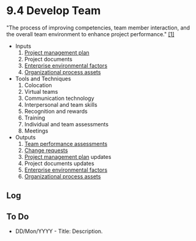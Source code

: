 # 9.4 Develop Team

"The process of improving competencies, team member interaction, and the overall
team environment to enhance project performance." [[1]](../home.md#references)

- Inputs
  1. [Project management plan](../04-integration/4.2-develop-project-management-plan.md)
  2. Project documents
  3. [Enterprise environmental factors](../01-business-and-environment/01-enterprise-environmental-factors.md)
  4. [Organizational process assets](../01-business-and-environment/03-organizational-process-assets.md)
- Tools and Techniques
  1. Colocation
  2. Virtual teams
  3. Communication technology
  4. Interpersonal and team skills
  5. Recognition and rewards
  6. Training
  7. Individual and team assessments
  8. Meetings
- Outputs
  1. [Team performance assessments](../99-project-files/06-work-performance/00-work-performance.md#team-performance-assessments)
  2. [Change requests](../99-project-files/04-change-requests/00-change-requests.md)
  3. [Project management plan](../04-integration/4.2-develop-project-management-plan.md) updates
  4. Project documents updates
  5. [Enterprise environmental factors](../01-business-and-environment/01-enterprise-environmental-factors.md)
  6. [Organizational process assets](../01-business-and-environment/03-organizational-process-assets.md)

## Log

## To Do

- DD/Mon/YYYY - Title: Description.
